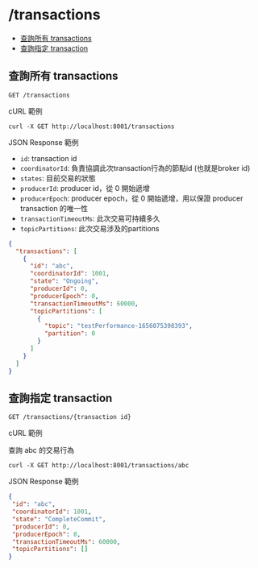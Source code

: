 /transactions
===

- [查詢所有 transactions](#查詢所有-transactions)
- [查詢指定 transaction](#查詢指定-transaction)

## 查詢所有 transactions
```shell
GET /transactions
```

cURL 範例
```shell
curl -X GET http://localhost:8001/transactions
```

JSON Response 範例
- `id`: transaction id
- `coordinatorId`: 負責協調此次transaction行為的節點id (也就是broker id)
- `states`: 目前交易的狀態
- `producerId`: producer id，從 0 開始遞增
- `producerEpoch`: producer epoch，從 0 開始遞增，用以保證 producer transaction 的唯一性
- `transactionTimeoutMs`: 此次交易可持續多久
- `topicPartitions`: 此次交易涉及的partitions
```json
{
  "transactions": [
    {
      "id": "abc",
      "coordinatorId": 1001,
      "state": "Ongoing",
      "producerId": 0,
      "producerEpoch": 0,
      "transactionTimeoutMs": 60000,
      "topicPartitions": [
        {
          "topic": "testPerformance-1656075398393",
          "partition": 0
        }
      ]
    }
  ]
}
```

## 查詢指定 transaction

```shell
GET /transactions/{transaction id}
```

cURL 範例

查詢 abc 的交易行為
```shell
curl -X GET http://localhost:8001/transactions/abc
```

JSON Response 範例
 ```json
{
  "id": "abc",
  "coordinatorId": 1001,
  "state": "CompleteCommit",
  "producerId": 0,
  "producerEpoch": 0,
  "transactionTimeoutMs": 60000,
  "topicPartitions": []
}
 ```
